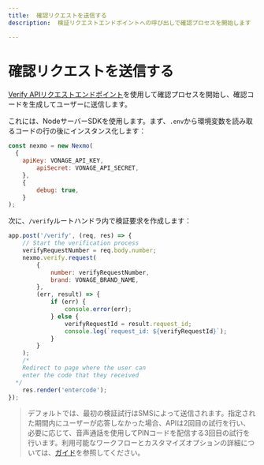```yaml
---
title:  確認リクエストを送信する
description:  検証リクエストエンドポイントへの呼び出しで確認プロセスを開始します

---
```


確認リクエストを送信する
============

[Verify APIリクエストエンドポイント](/api/verify#verifyRequest)を使用して確認プロセスを開始し、確認コードを生成してユーザーに送信します。

これには、NodeサーバーSDKを使用します。まず、`.env`から環境変数を読み取るコードの行の後にインスタンス化します：

```javascript
const nexmo = new Nexmo(
  {
    apiKey: VONAGE_API_KEY,
		apiSecret: VONAGE_API_SECRET,
	},
	{
		debug: true,
	}
);
```

次に、`/verify`ルートハンドラ内で検証要求を作成します：

```javascript
app.post('/verify', (req, res) => {
	// Start the verification process
	verifyRequestNumber = req.body.number;
	nexmo.verify.request(
		{
			number: verifyRequestNumber,
			brand: VONAGE_BRAND_NAME,
		},
		(err, result) => {
			if (err) {
				console.error(err);
			} else {
				verifyRequestId = result.request_id;
				console.log(`request_id: ${verifyRequestId}`);
			}
		}
	);
	/* 
    Redirect to page where the user can 
    enter the code that they received
  */
	res.render('entercode');
});
```

> デフォルトでは、最初の検証試行はSMSによって送信されます。指定された期間内にユーザーが応答しなかった場合、APIは2回目の試行を行い、必要に応じて、音声通話を使用してPINコードを配信する3回目の試行を行います。利用可能なワークフローとカスタマイズオプションの詳細については、[ガイド](/verify/guides/workflows-and-events)を参照してください。

